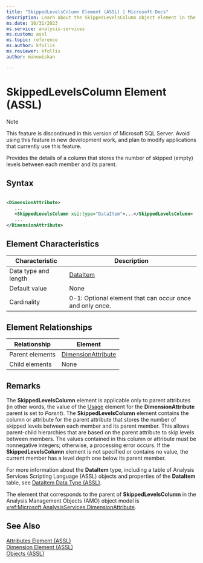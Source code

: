 ```yaml
---
title: "SkippedLevelsColumn Element (ASSL) | Microsoft Docs"
description: Learn about the SkippedLevelsColumn object element in the Analysis Services Scripting Language (ASSL) schema.
ms.date: 10/31/2023
ms.service: analysis-services
ms.custom: assl
ms.topic: reference
ms.author: kfollis
ms.reviewer: kfollis
author: minewiskan

---
```

# SkippedLevelsColumn Element (ASSL)

    
> [!NOTE]  
>  This feature is discontinued in this version of Microsoft SQL Server. Avoid using this feature in new development work, and plan to modify applications that currently use this feature.  
  
 Provides the details of a column that stores the number of skipped (empty) levels between each member and its parent.  
  
## Syntax  
  
```xml  
  
<DimensionAttribute>  
   ...  
   <SkippedLevelsColumn xsi:type="DataItem">...</SkippedLevelsColumn>  
   ...  
</DimensionAttribute>  
```  
  
## Element Characteristics  
  
|Characteristic|Description|  
|--------------------|-----------------|  
|Data type and length|[DataItem](../data-type/dataitem-data-type-assl.md)|  
|Default value|None|  
|Cardinality|0-1: Optional element that can occur once and only once.|  
  
## Element Relationships  
  
|Relationship|Element|  
|------------------|-------------|  
|Parent elements|[DimensionAttribute](../data-type/dimensionattribute-data-type-assl.md)|  
|Child elements|None|  
  
## Remarks  
 The **SkippedLevelsColumn** element is applicable only to parent attributes (in other words, the value of the [Usage](../properties/usage-element-dimensionattribute-assl.md) element for the **DimensionAttribute** parent is set to *Parent*). The **SkippedLevelsColumn** element contains the column or attribute for the parent attribute that stores the number of skipped levels between each member and its parent member. This allows parent-child hierarchies that are based on the parent attribute to skip levels between members. The values contained in this column or attribute must be nonnegative integers; otherwise, a processing error occurs. If the **SkippedLevelsColumn** element is not specified or contains no value, the current member has a level depth one below its parent member.  
  
 For more information about the **DataItem** type, including a table of Analysis Services Scripting Language (ASSL) objects and properties of the **DataItem** table, see [DataItem Data Type &#40;ASSL&#41;](../data-type/dataitem-data-type-assl.md).  
  
 The element that corresponds to the parent of **SkippedLevelsColumn** in the Analysis Management Objects (AMO) object model is <xref:Microsoft.AnalysisServices.DimensionAttribute>.  
  
## See Also  
 [Attributes Element &#40;ASSL&#41;](../collections/attributes-element-assl.md)   
 [Dimension Element &#40;ASSL&#41;](../objects/dimension-element-assl.md)   
 [Objects &#40;ASSL&#41;](../objects/objects-assl.md)  
  
  
